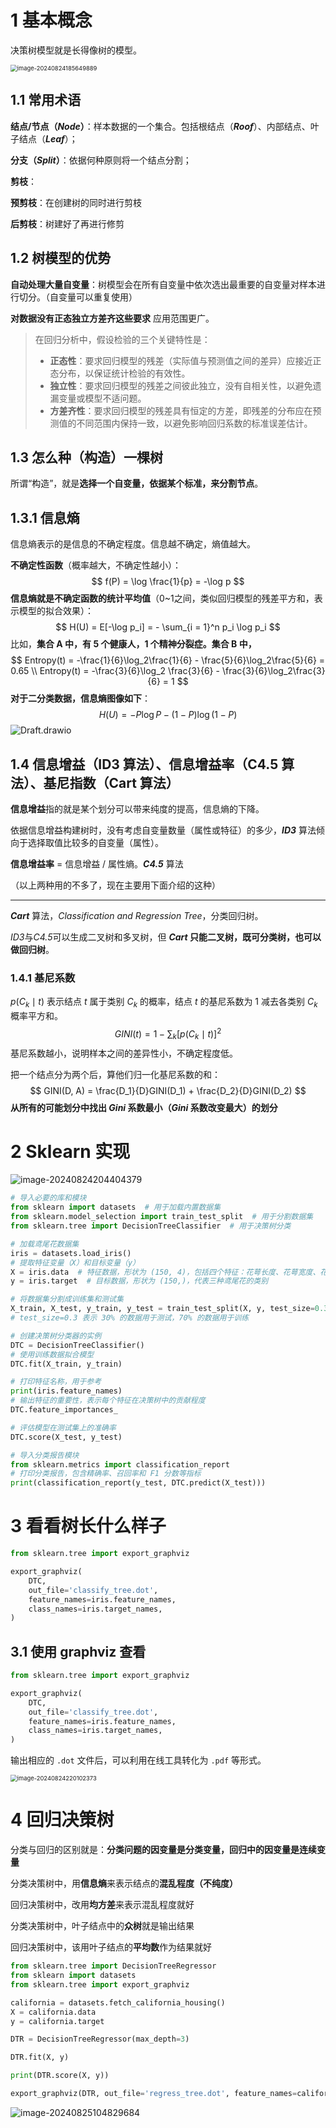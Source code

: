 # 1 基本概念

决策树模型就是长得像树的模型。

<img src="https://leafalice-image.oss-cn-hangzhou.aliyuncs.com/img/image-20240824185649889.png" alt="image-20240824185649889" style="zoom:67%;" />

## 1.1 常用术语

**结点/节点（*Node*）**：样本数据的一个集合。包括根结点（***Roof***）、内部结点、叶子结点（***Leaf***）；

**分支（*Split*）**：依据何种原则将一个结点分割；

**剪枝**：

**预剪枝**：在创建树的同时进行剪枝

**后剪枝**：树建好了再进行修剪

## 1.2 树模型的优势

**自动处理大量自变量**：树模型会在所有自变量中依次选出最重要的自变量对样本进行切分。（自变量可以重复使用）

**对数据没有正态独立方差齐这些要求** 应用范围更广。

>在回归分析中，假设检验的三个关键特性是：
>
>- **正态性**：要求回归模型的残差（实际值与预测值之间的差异）应接近正态分布，以保证统计检验的有效性。
>- **独立性**：要求回归模型的残差之间彼此独立，没有自相关性，以避免遗漏变量或模型不适问题。
>- **方差齐性**：要求回归模型的残差具有恒定的方差，即残差的分布应在预测值的不同范围内保持一致，以避免影响回归系数的标准误差估计。

## 1.3 怎么种（构造）一棵树

所谓“构造”，就是**选择一个自变量，依据某个标准，来分割节点**。

## 1.3.1 信息熵

信息熵表示的是信息的不确定程度。信息越不确定，熵值越大。

**不确定性函数**（概率越大，不确定性越小）：
$$
f(P) = \log \frac{1}{p} = -\log p
$$
**信息熵就是不确定函数的统计平均值**（0~1之间，类似回归模型的残差平方和，表示模型的拟合效果）：
$$
H(U) = E[-\log p_i] = - \sum_{i = 1}^n p_i \log p_i
$$
比如，**集合 A 中，有 5 个健康人，1 个精神分裂症。集合 B 中，**
$$
Entropy(t) = -\frac{1}{6}\log_2\frac{1}{6} - \frac{5}{6}\log_2\frac{5}{6} = 0.65 \\
Entropy(t) = -\frac{3}{6}\log_2 \frac{3}{6} - \frac{3}{6}\log_2\frac{3}{6} = 1
$$
**对于二分类数据，信息熵图像如下**：
$$
H(U) = -P\log P - (1 - P)\log(1 - P)
$$
![Draft.drawio](https://leafalice-image.oss-cn-hangzhou.aliyuncs.com/img/Draft.drawio.svg)

## 1.4 信息增益（ID3 算法）、信息增益率（C4.5 算法）、基尼指数（Cart 算法）

**信息增益**指的就是某个划分可以带来纯度的提高，信息熵的下降。

依据信息增益构建树时，没有考虑自变量数量（属性或特征）的多少，***ID3*** 算法倾向于选择取值比较多的自变量（属性）。

**信息增益率** = 信息增益 / 属性熵。***C4.5*** 算法

（以上两种用的不多了，现在主要用下面介绍的这种）

---

***Cart*** 算法，*Classification and Regression Tree*，分类回归树。

*ID3*与*C4.5*可以生成二叉树和多叉树，但 ***Cart* 只能二叉树，既可分类树，也可以做回归树**。

### 1.4.1 基尼系数

$p(C_k \mid t)$ 表示结点 $t$ 属于类别 $C_k$ 的概率，结点 $t$ 的基尼系数为 1 减去各类别 $C_k$ 概率平方和。
$$
GINI(t) = 1 - \sum_k[p(C_k \mid t)]^2
$$
基尼系数越小，说明样本之间的差异性小，不确定程度低。

把一个结点分为两个后，算他们归一化基尼系数的和：
$$
GINI(D, A) = \frac{D_1}{D}GINI(D_1) + \frac{D_2}{D}GINI(D_2)
$$
**从所有的可能划分中找出 *Gini* 系数最小（*Gini* 系数改变最大）的划分**

# 2 Sklearn 实现

![image-20240824204404379](https://leafalice-image.oss-cn-hangzhou.aliyuncs.com/img/image-20240824204404379.png)

```python
# 导入必要的库和模块
from sklearn import datasets  # 用于加载内置数据集
from sklearn.model_selection import train_test_split  # 用于分割数据集
from sklearn.tree import DecisionTreeClassifier  # 用于决策树分类

# 加载鸢尾花数据集
iris = datasets.load_iris()  
# 提取特征变量（X）和目标变量（y）
X = iris.data  # 特征数据，形状为 (150, 4)，包括四个特征：花萼长度、花萼宽度、花瓣长度、花瓣宽度
y = iris.target  # 目标数据，形状为 (150,)，代表三种鸢尾花的类别

# 将数据集分割成训练集和测试集
X_train, X_test, y_train, y_test = train_test_split(X, y, test_size=0.3)  
# test_size=0.3 表示 30% 的数据用于测试，70% 的数据用于训练

# 创建决策树分类器的实例
DTC = DecisionTreeClassifier()  
# 使用训练数据拟合模型
DTC.fit(X_train, y_train)  

# 打印特征名称，用于参考
print(iris.feature_names)  
# 输出特征的重要性，表示每个特征在决策树中的贡献程度
DTC.feature_importances_  

# 评估模型在测试集上的准确率
DTC.score(X_test, y_test)  

# 导入分类报告模块
from sklearn.metrics import classification_report  
# 打印分类报告，包含精确率、召回率和 F1 分数等指标
print(classification_report(y_test, DTC.predict(X_test)))  

```

# 3 看看树长什么样子

```python
from sklearn.tree import export_graphviz

export_graphviz(
    DTC,
    out_file='classify_tree.dot',
    feature_names=iris.feature_names,
    class_names=iris.target_names,
)
```

## 3.1 使用 graphviz 查看

```python
from sklearn.tree import export_graphviz

export_graphviz(
    DTC,
    out_file='classify_tree.dot',
    feature_names=iris.feature_names,
    class_names=iris.target_names,
)
```

输出相应的 `.dot` 文件后，可以利用在线工具转化为 `.pdf` 等形式。

<img src="https://leafalice-image.oss-cn-hangzhou.aliyuncs.com/img/image-20240824220102373.png" alt="image-20240824220102373" style="zoom:67%;" />

# 4 回归决策树

分类与回归的区别就是：**分类问题的因变量是分类变量，回归中的因变量是连续变量**

分类决策树中，用**信息熵**来表示结点的**混乱程度（不纯度）**

回归决策树中，改用**均方差**来表示混乱程度就好

分类决策树中，叶子结点中的**众树**就是输出结果

回归决策树中，该用叶子结点的**平均数**作为结果就好

```python
from sklearn.tree import DecisionTreeRegressor
from sklearn import datasets
from sklearn.tree import export_graphviz  

california = datasets.fetch_california_housing()
X = california.data
y = california.target

DTR = DecisionTreeRegressor(max_depth=3)

DTR.fit(X, y)

print(DTR.score(X, y))

export_graphviz(DTR, out_file='regress_tree.dot', feature_names=california.feature_names)
```

![image-20240825104829684](https://leafalice-image.oss-cn-hangzhou.aliyuncs.com/img/image-20240825104829684.png)